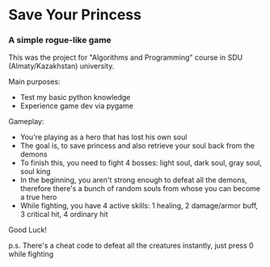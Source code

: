 # <b>Save Your Princess</b>

<h3>A simple rogue-like game</h3>

<p>This was the project for "Algorithms and Programming" course in SDU (Almaty/Kazakhstan) university.</p>
<p>Main purposes:</p>

<ul>
  <li>Test my basic python knowledge</li>
  <li>Experience game dev via pygame</li>
</ul>

Gameplay:
<ul>
  <li>You're playing as a hero that has lost his own soul</li>
  <li>The goal is, to save princess and also retrieve your soul back from the demons</li>
  <li>To finish this, you need to fight 4 bosses: light soul, dark soul, gray soul, soul king</li>
  <li>In the beginning, you aren't strong enough to defeat all the demons, therefore there's a bunch of random souls from whose you can become a true hero</li>
  
  <li>While fighting, you have 4 active skills: 1 healing, 2 damage/armor buff, 3 critical hit, 4 ordinary hit</li>
</ul>

Good Luck!

p.s. There's a cheat code to defeat all the creatures instantly, just press 0 while fighting
